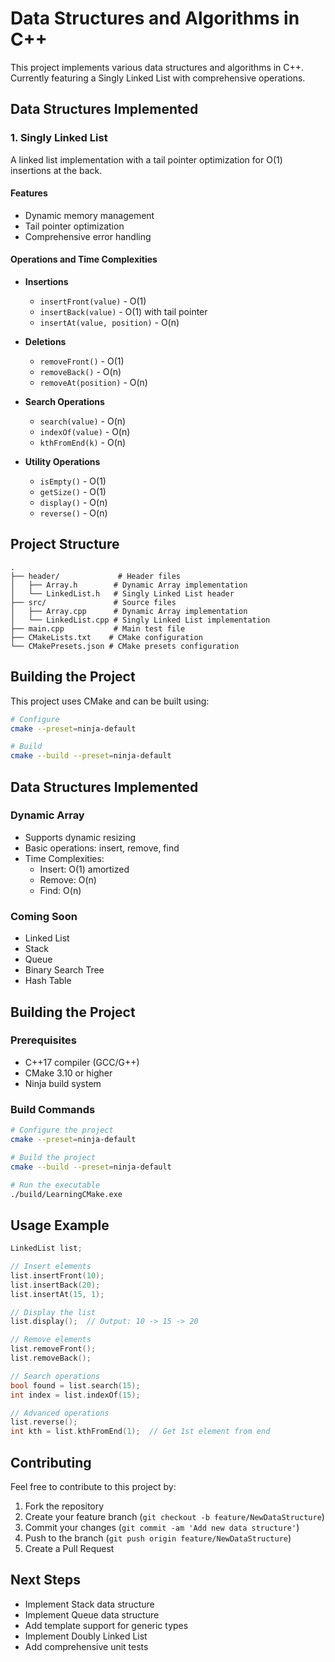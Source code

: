 # Data Structures and Algorithms in C++

This project implements various data structures and algorithms in C++. Currently featuring a Singly Linked List with comprehensive operations.

## Data Structures Implemented

### 1. Singly Linked List
A linked list implementation with a tail pointer optimization for O(1) insertions at the back.

#### Features
- Dynamic memory management
- Tail pointer optimization
- Comprehensive error handling

#### Operations and Time Complexities
- **Insertions**
  - `insertFront(value)` - O(1)
  - `insertBack(value)` - O(1) with tail pointer
  - `insertAt(value, position)` - O(n)

- **Deletions**
  - `removeFront()` - O(1)
  - `removeBack()` - O(n)
  - `removeAt(position)` - O(n)

- **Search Operations**
  - `search(value)` - O(n)
  - `indexOf(value)` - O(n)
  - `kthFromEnd(k)` - O(n)

- **Utility Operations**
  - `isEmpty()` - O(1)
  - `getSize()` - O(1)
  - `display()` - O(n)
  - `reverse()` - O(n)

## Project Structure
```
.
├── header/             # Header files
│   ├── Array.h        # Dynamic Array implementation
│   └── LinkedList.h   # Singly Linked List header
├── src/               # Source files
│   ├── Array.cpp      # Dynamic Array implementation
│   └── LinkedList.cpp # Singly Linked List implementation
├── main.cpp           # Main test file
├── CMakeLists.txt    # CMake configuration
└── CMakePresets.json # CMake presets configuration
```

## Building the Project

This project uses CMake and can be built using:

```bash
# Configure
cmake --preset=ninja-default

# Build
cmake --build --preset=ninja-default
```

## Data Structures Implemented

### Dynamic Array
- Supports dynamic resizing
- Basic operations: insert, remove, find
- Time Complexities:
  - Insert: O(1) amortized
  - Remove: O(n)
  - Find: O(n)

### Coming Soon
- Linked List
- Stack
- Queue
- Binary Search Tree
- Hash Table

## Building the Project

### Prerequisites
- C++17 compiler (GCC/G++)
- CMake 3.10 or higher
- Ninja build system

### Build Commands
```bash
# Configure the project
cmake --preset=ninja-default

# Build the project
cmake --build --preset=ninja-default

# Run the executable
./build/LearningCMake.exe
```

## Usage Example
```cpp
LinkedList list;

// Insert elements
list.insertFront(10);
list.insertBack(20);
list.insertAt(15, 1);

// Display the list
list.display();  // Output: 10 -> 15 -> 20

// Remove elements
list.removeFront();
list.removeBack();

// Search operations
bool found = list.search(15);
int index = list.indexOf(15);

// Advanced operations
list.reverse();
int kth = list.kthFromEnd(1);  // Get 1st element from end
```

## Contributing
Feel free to contribute to this project by:
1. Fork the repository
2. Create your feature branch (`git checkout -b feature/NewDataStructure`)
3. Commit your changes (`git commit -am 'Add new data structure'`)
4. Push to the branch (`git push origin feature/NewDataStructure`)
5. Create a Pull Request

## Next Steps
- Implement Stack data structure
- Implement Queue data structure
- Add template support for generic types
- Implement Doubly Linked List
- Add comprehensive unit tests
